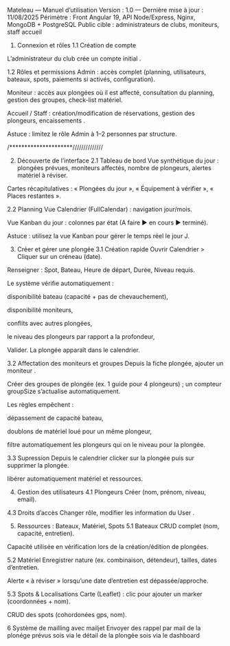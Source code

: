 Mateleau — Manuel d’utilisation
Version : 1.0 — Dernière mise à jour : 11/08/2025
Périmètre : Front Angular 19, API Node/Express, Nginx, MongoDB + PostgreSQL
Public cible : administrateurs de clubs, moniteurs, staff accueil

1. Connexion et rôles
1.1 Création de compte

L’administrateur du club crée un compte initial .


1.2 Rôles et permissions
Admin : accès complet (planning, utilisateurs, bateaux, spots, paiements si activés, configuration).

Moniteur : accès aux plongées où il est affecté, consultation du planning, gestion des groupes, check-list matériel.

Accueil / Staff : création/modification de réservations, gestion des plongeurs, encaissements .

Astuce : limitez le rôle Admin à 1–2 personnes par structure.


/*********************//////////////

2. Découverte de l’interface
2.1 Tableau de bord
Vue synthétique du jour : plongées prévues, moniteurs affectés, nombre de plongeurs, alertes matériel à réviser.

Cartes récapitulatives : « Plongées du jour », « Équipement à vérifier », « Places restantes ».

2.2 Planning
Vue Calendrier (FullCalendar) : navigation jour/mois.

Vue Kanban du jour : colonnes par état (A faire  ▶ en cours ▶  terminé).

Astuce : utilisez la vue Kanban pour gérer le temps réel le jour J.

3. Créer et gérer une plongée
3.1 Création rapide
Ouvrir Calendrier > Cliquer sur un créneau (date).

Renseigner : Spot, Bateau, Heure de départ, Durée, Niveau requis.

Le système vérifie automatiquement :

disponibilité bateau (capacité + pas de chevauchement),

disponibilité moniteurs,

conflits avec autres plongées,

le niveau des plongeurs par rapport a la profondeur,

Valider. La plongée apparaît dans le calendrier.

3.2 Affectation des moniteurs et groupes
Depuis la fiche plongée, ajouter un moniteur .

Créer des groupes de plongée (ex. 1 guide pour 4 plongeurs) ; un compteur groupSize s’actualise automatiquement.

Les règles empêchent :

dépassement de capacité bateau,

doublons de matériel loué pour un même plongeur,

filtre automatiquement les plongeurs qui on le niveau pour la plongée.


3.3 Supression
Depuis le calendrier  clicker sur la plongée puis sur supprimer la plongée.

libérer automatiquement matériel et ressources.

4. Gestion des utilisateurs
4.1 Plongeurs
Créer (nom, prénom, niveau, email).


4.3 Droits d’accès
Changer rôle, modifier les information du User .

5. Ressources : Bateaux, Matériel, Spots
5.1 Bateaux
CRUD complet (nom, capacité, entretien).

Capacité utilisée en vérification lors de la création/édition de plongées.

5.2 Matériel
Enregistrer nature (ex. combinaison, détendeur), tailles, dates d’entretien.

Alerte « à réviser » lorsqu’une date d’entretien est dépassée/approche.

5.3 Spots & Localisations
Carte (Leaflet) : clic pour ajouter un marker (coordonnées + nom).

CRUD des spots (cohordonées gps, nom).

6 Système de mailling avec mailjet
Envoyer des rappel par mail de la plonége prévus 
sois via le détail de la plongée
sois via le dashboard

